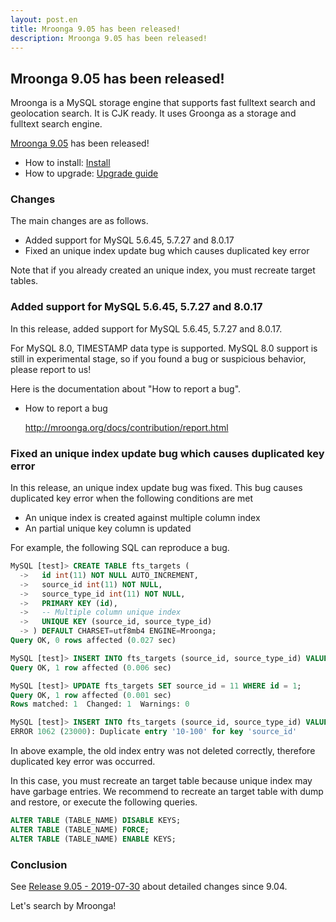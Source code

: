 ```yaml
---
layout: post.en
title: Mroonga 9.05 has been released!
description: Mroonga 9.05 has been released!
---
```


## Mroonga 9.05 has been released!

Mroonga is a MySQL storage engine that supports fast fulltext search
and geolocation search. It is CJK ready. It uses Groonga as a storage
and fulltext search engine.

[Mroonga 9.05](/docs/news.html#release-9-05) has been released!

* How to install: [Install](/docs/install.html)
* How to upgrade: [Upgrade guide](/docs/upgrade.html)

### Changes

The main changes are as follows.

  * Added support for MySQL 5.6.45, 5.7.27 and 8.0.17
  * Fixed an unique index update bug which causes duplicated key error

Note that if you already created an unique index, you must recreate target tables.

### Added support for MySQL 5.6.45, 5.7.27 and 8.0.17

In this release, added support for MySQL 5.6.45, 5.7.27 and 8.0.17.

For MySQL 8.0, TIMESTAMP data type is supported.
MySQL 8.0 support is still in experimental stage, so if you found a bug or suspicious behavior, please report to us!

Here is the documentation about "How to report a bug".

* How to report a bug

  http://mroonga.org/docs/contribution/report.html

### Fixed an unique index update bug which causes duplicated key error

In this release, an unique index update bug was fixed. This bug causes duplicated key error when the following conditions are met

* An unique index is created against multiple column index
* An partial unique key column is updated

For example, the following SQL can reproduce a bug.

```sql
MySQL [test]> CREATE TABLE fts_targets (
  ->   id int(11) NOT NULL AUTO_INCREMENT,
  ->   source_id int(11) NOT NULL,
  ->   source_type_id int(11) NOT NULL,
  ->   PRIMARY KEY (id),
  ->   -- Multiple column unique index
  ->   UNIQUE KEY (source_id, source_type_id)
  -> ) DEFAULT CHARSET=utf8mb4 ENGINE=Mroonga;
Query OK, 0 rows affected (0.027 sec)

MySQL [test]> INSERT INTO fts_targets (source_id, source_type_id) VALUES (10, 100);
Query OK, 1 row affected (0.006 sec)

MySQL [test]> UPDATE fts_targets SET source_id = 11 WHERE id = 1;
Query OK, 1 row affected (0.001 sec)
Rows matched: 1  Changed: 1  Warnings: 0

MySQL [test]> INSERT INTO fts_targets (source_id, source_type_id) VALUES (10, 100);
ERROR 1062 (23000): Duplicate entry '10-100' for key 'source_id'
```

In above example, the old index entry was not deleted correctly, therefore duplicated key error was occurred.

In this case, you must recreate an target table because unique index may have garbage entries.
We recommend to recreate an target table with dump and restore, or execute the following queries.

```sql
ALTER TABLE (TABLE_NAME) DISABLE KEYS;
ALTER TABLE (TABLE_NAME) FORCE;
ALTER TABLE (TABLE_NAME) ENABLE KEYS;
```

### Conclusion

See [Release 9.05 - 2019-07-30](/docs/news.html#release-9-05) about detailed changes since 9.04.

Let's search by Mroonga!
